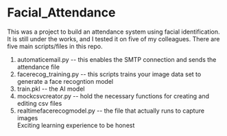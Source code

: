 # Facial_Attendance 
This was a project to build an attendance system using facial identification. It is still under the works, and I tested it on five of my colleagues.
There are five main scripts/files in this repo.  
1. automaticemail.py -- this enables the SMTP connection and sends the attendance file  
2. facerecog_training.py -- this scripts trains your image data set to generate a face recogntion model  
3. train.pkl -- the AI model  
4. mockcsvcreator.py -- hold the necessary functions for creating and editing csv files  
5. realtimefacerecogmodel.py -- the file that actually runs to capture images  
Exciting learning experience to be honest
